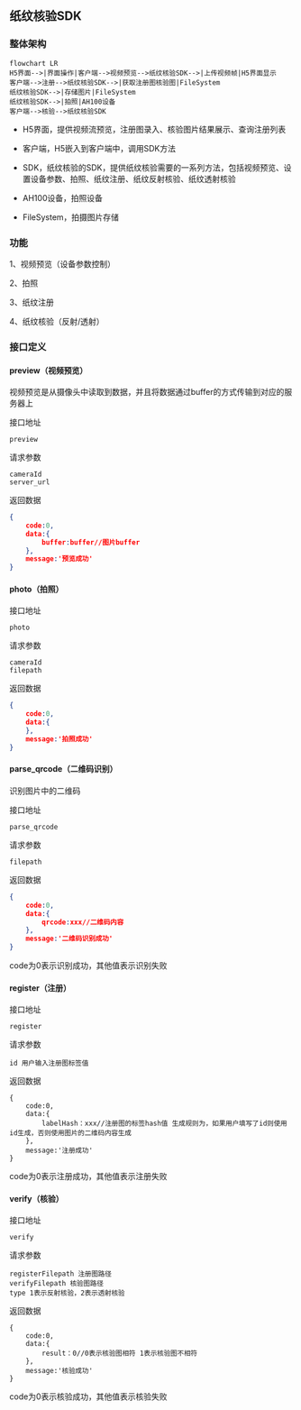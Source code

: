 <!--
 * @Author: huturenji
 * @Date: 2023-09-19 10:45:22
 * @LastEditors: Please set LastEditors
 * @LastEditTime: 2023-09-11 17:08:50
 * @FilePath: /cpp-node/纸纹核验SDK接口文档.MD
 * @Description: 
   -->
## 纸纹核验SDK

### 整体架构



```mermaid
flowchart LR
H5界面-->|界面操作|客户端-->视频预览-->纸纹核验SDK-->|上传视频帧|H5界面显示
客户端-->注册-->纸纹核验SDK-->|获取注册图核验图|FileSystem
纸纹核验SDK-->|存储图片|FileSystem
纸纹核验SDK-->|拍照|AH100设备
客户端-->核验-->纸纹核验SDK
```

* H5界面，提供视频流预览，注册图录入、核验图片结果展示、查询注册列表

* 客户端，H5嵌入到客户端中，调用SDK方法

* SDK，纸纹核验的SDK，提供纸纹核验需要的一系列方法，包括视频预览、设置设备参数、拍照、纸纹注册、纸纹反射核验、纸纹透射核验

* AH100设备，拍照设备

* FileSystem，拍摄图片存储

  

### 功能

1、视频预览（设备参数控制）

2、拍照

3、纸纹注册

4、纸纹核验（反射/透射）

### 接口定义

#### preview（视频预览）

视频预览是从摄像头中读取到数据，并且将数据通过buffer的方式传输到对应的服务器上

接口地址

```
preview
```

请求参数

```
cameraId
server_url
```

返回数据

```json
{
	code:0,
    data:{
        buffer:buffer//图片buffer
    },
    message:'预览成功'
}
```



#### photo（拍照）

接口地址

```
photo
```

请求参数

```
cameraId
filepath
```

返回数据

```json
{
	code:0,
    data:{
    },
    message:'拍照成功'
}
```



#### parse_qrcode（二维码识别）

识别图片中的二维码

接口地址

```
parse_qrcode
```

请求参数

```
filepath
```

返回数据

```json
{
	code:0,
    data:{
        qrcode:xxx//二维码内容
    },
    message:'二维码识别成功'
}
```

code为0表示识别成功，其他值表示识别失败

#### register（注册）

接口地址

```
register
```

请求参数

```
id 用户输入注册图标签值
```

返回数据

```
{
	code:0,
    data:{
        labelHash：xxx//注册图的标签hash值 生成规则为，如果用户填写了id则使用id生成，否则使用图片的二维码内容生成
    },
    message:'注册成功'
}
```

code为0表示注册成功，其他值表示注册失败

#### verify（核验）

接口地址

```
verify
```

请求参数

```
registerFilepath 注册图路径
verifyFilepath 核验图路径
type 1表示反射核验，2表示透射核验
```

返回数据

```
{
	code:0,
    data:{
        result：0//0表示核验图相符 1表示核验图不相符
    },
    message:'核验成功'
}
```

code为0表示核验成功，其他值表示核验失败